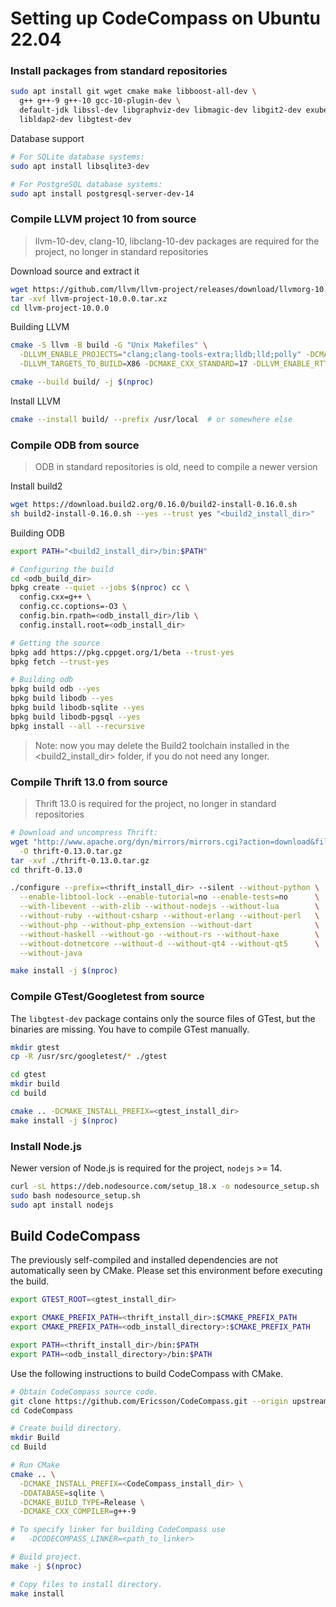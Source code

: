 # Setting up CodeCompass on Ubuntu 22.04

### Install packages from standard repositories

```bash
sudo apt install git wget cmake make libboost-all-dev \
  g++ g++-9 g++-10 gcc-10-plugin-dev \
  default-jdk libssl-dev libgraphviz-dev libmagic-dev libgit2-dev exuberant-ctags doxygen \
  libldap2-dev libgtest-dev
```

Database support

```bash
# For SQLite database systems:
sudo apt install libsqlite3-dev

# For PostgreSQL database systems:
sudo apt install postgresql-server-dev-14
```

### Compile LLVM project 10 from source
> llvm-10-dev, clang-10, libclang-10-dev packages are required for the project, no longer in standard repositories

Download source and extract it
```bash
wget https://github.com/llvm/llvm-project/releases/download/llvmorg-10.0.0/llvm-project-10.0.0.tar.xz
tar -xvf llvm-project-10.0.0.tar.xz
cd llvm-project-10.0.0
```

Building LLVM
```bash
cmake -S llvm -B build -G "Unix Makefiles" \
  -DLLVM_ENABLE_PROJECTS="clang;clang-tools-extra;lldb;lld;polly" -DCMAKE_BUILD_TYPE=Release \
  -DLLVM_TARGETS_TO_BUILD=X86 -DCMAKE_CXX_STANDARD=17 -DLLVM_ENABLE_RTTI=on
```

```bash
cmake --build build/ -j $(nproc)
```

Install LLVM
```bash
cmake --install build/ --prefix /usr/local  # or somewhere else
```

### Compile ODB from source

> ODB in standard repositories is old, need to compile a newer version

Install build2

```bash
wget https://download.build2.org/0.16.0/build2-install-0.16.0.sh
sh build2-install-0.16.0.sh --yes --trust yes "<build2_install_dir>"
```

Building ODB
```bash
export PATH="<build2_install_dir>/bin:$PATH"

# Configuring the build
cd <odb_build_dir>
bpkg create --quiet --jobs $(nproc) cc \
  config.cxx=g++ \
  config.cc.coptions=-O3 \
  config.bin.rpath=<odb_install_dir>/lib \
  config.install.root=<odb_install_dir>

# Getting the source
bpkg add https://pkg.cppget.org/1/beta --trust-yes
bpkg fetch --trust-yes

# Building odb
bpkg build odb --yes
bpkg build libodb --yes
bpkg build libodb-sqlite --yes
bpkg build libodb-pgsql --yes
bpkg install --all --recursive
```

> Note: now you may delete the Build2 toolchain installed in the <build2_install_dir> folder, if you do not need any longer.

### Compile Thrift 13.0 from source
> Thrift 13.0 is required for the project, no longer in standard repositories

```bash
# Download and uncompress Thrift:
wget "http://www.apache.org/dyn/mirrors/mirrors.cgi?action=download&filename=thrift/0.13.0/thrift-0.13.0.tar.gz" \
  -O thrift-0.13.0.tar.gz
tar -xvf ./thrift-0.13.0.tar.gz
cd thrift-0.13.0

./configure --prefix=<thrift_install_dir> --silent --without-python \
  --enable-libtool-lock --enable-tutorial=no --enable-tests=no      \
  --with-libevent --with-zlib --without-nodejs --without-lua        \
  --without-ruby --without-csharp --without-erlang --without-perl   \
  --without-php --without-php_extension --without-dart              \
  --without-haskell --without-go --without-rs --without-haxe        \
  --without-dotnetcore --without-d --without-qt4 --without-qt5      \
  --without-java

make install -j $(nproc)
```

### Compile GTest/Googletest from source
The `libgtest-dev` package contains only the source files of GTest, but the
binaries are missing. You have to compile GTest manually.

```bash
mkdir gtest
cp -R /usr/src/googletest/* ./gtest

cd gtest
mkdir build
cd build

cmake .. -DCMAKE_INSTALL_PREFIX=<gtest_install_dir>
make install -j $(nproc)
```

### Install Node.js
Newer version of Node.js is required for the project, `nodejs` >= 14.

```bash
curl -sL https://deb.nodesource.com/setup_18.x -o nodesource_setup.sh
sudo bash nodesource_setup.sh
sudo apt install nodejs
```

## Build CodeCompass
The previously self-compiled and installed dependencies are not automatically
seen by CMake. Please set this environment before executing the build.

```bash
export GTEST_ROOT=<gtest_install_dir>

export CMAKE_PREFIX_PATH=<thrift_install_dir>:$CMAKE_PREFIX_PATH
export CMAKE_PREFIX_PATH=<odb_install_directory>:$CMAKE_PREFIX_PATH

export PATH=<thrift_install_dir>/bin:$PATH
export PATH=<odb_install_directory>/bin:$PATH
```

Use the following instructions to build CodeCompass with CMake.

```bash
# Obtain CodeCompass source code.
git clone https://github.com/Ericsson/CodeCompass.git --origin upstream
cd CodeCompass

# Create build directory.
mkdir Build
cd Build

# Run CMake
cmake .. \
  -DCMAKE_INSTALL_PREFIX=<CodeCompass_install_dir> \
  -DDATABASE=sqlite \
  -DCMAKE_BUILD_TYPE=Release \
  -DCMAKE_CXX_COMPILER=g++-9

# To specify linker for building CodeCompass use
#   -DCODECOMPASS_LINKER=<path_to_linker>

# Build project.
make -j $(nproc)

# Copy files to install directory.
make install
```
